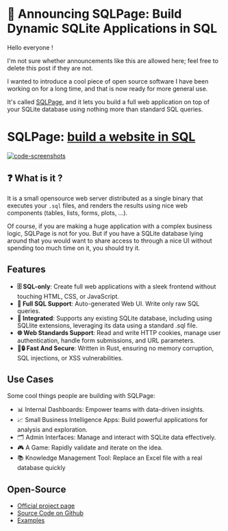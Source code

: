 # 📢 Announcing SQLPage: Build Dynamic SQLite Applications in SQL

Hello everyone ! 

I'm not sure whether announcements like this are allowed here; feel free to delete this post if they are not.

I wanted to introduce a cool piece of open source software I have been working on for a long time, and that is now ready for more general use.

It's called [SQLPage](https://sql.datapage.app), and it lets you build a full web application on top of your SQLite database using nothing more than standard SQL queries. 

# SQLPage: [build a website in SQL](https://sql.datapage.app)

[![code-screenshots](https://github.com/lovasoa/SQLpage/assets/552629/03ed65bc-ecb1-4c01-990e-d6ab97be39c0)](https://github.com/lovasoa/SQLPage)


## ❓ What is it ?

It is a small opensource web server distributed as a single binary that executes your `.sql` files, and renders the results using nice web components (tables, lists, forms, plots, ...).

Of course, if you are making a huge application with a complex business logic, SQLPage is not for you. But if you have a SQLite database lying around that you would want to share access to through a nice UI without spending too much time on it, you should try it.


## Features

 - **🗄️ SQL-only**: Create full web applications with a sleek frontend without touching HTML, CSS, or JavaScript.
 - **📝 Full SQL Support**: Auto-generated Web UI. Write only raw SQL queries.
 - **🔄 Integrated**: Supports any existing SQLite database, including using SQLlite extensions, leveraging its data using a standard .sql file.
 - **🌐 Web Standards Support**: Read and write HTTP cookies, manage user authentication, handle form submissions, and URL parameters.
 - **🚀🔒 Fast And Secure**: Written in Rust, ensuring no memory corruption, SQL injections, or XSS vulnerabilities.

##  Use Cases

Some cool things people are building with SQLPage:

 - 📊 Internal Dashboards: Empower teams with data-driven insights.
 - 📈 Small Business Intelligence Apps: Build powerful applications for analysis and exploration.
 - 🗂️ Admin Interfaces: Manage and interact with SQLite data effectively.
 - 🎮 A Game: Rapidly validate and iterate on the idea.
 - 📚 Knowledge Management Tool: Replace an Excel file with a real database quickly

## Open-Source

 - [Official project page](https://sql.datapage.app)
 - [Source Code on Github](https://github.com/lovasoa/SQLPage)
 - [Examples](https://github.com/lovasoa/SQLpage/tree/main/examples)